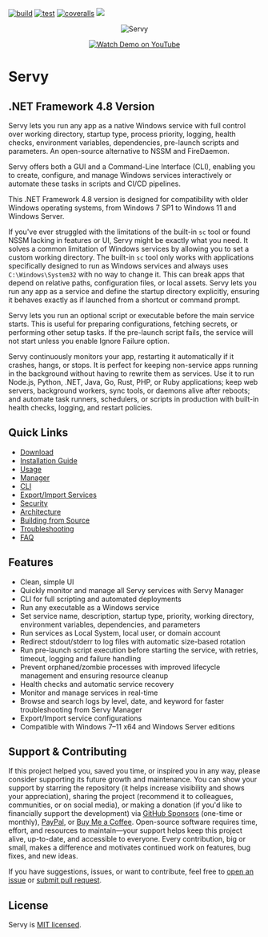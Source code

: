 [![build](https://github.com/aelassas/servy/actions/workflows/build.yml/badge.svg?branch=net48)](https://github.com/aelassas/servy/actions/workflows/build.yml) [![test](https://github.com/aelassas/servy/actions/workflows/test.yml/badge.svg?branch=net48)](https://github.com/aelassas/servy/actions/workflows/test.yml) [![coveralls](https://coveralls.io/repos/github/aelassas/servy/badge.svg?branch=net48)](https://coveralls.io/github/aelassas/servy?branch=net48) [![](https://img.shields.io/badge/docs-wiki-brightgreen)](https://github.com/aelassas/servy/wiki)

<!--
[![codecov](https://codecov.io/gh/aelassas/servy/branch/net48/graph/badge.svg?token=26WZX2V4BG)](https://app.codecov.io/gh/aelassas/servy/tree/net48)
[![codecov](https://img.shields.io/codecov/c/github/aelassas/servy/net48?label=coverage)](https://app.codecov.io/gh/aelassas/servy/tree/net48)
[![coveralls](https://coveralls.io/repos/github/aelassas/servy/badge.svg?branch=net48)](https://coveralls.io/github/aelassas/servy?branch=net48)
-->

<p align="center">
  <img src="https://servy-win.github.io/servy.png?v=11" alt="Servy" />
</p>
<p align="center">
  <a href="https://www.youtube.com/watch?v=JpmzZEJd4f0" target="_blank">
    <img src="https://img.shields.io/badge/Watch%20Demo-FF0033?style=for-the-badge&logo=youtube" alt="Watch Demo on YouTube" />
  </a>
</p>

# Servy

## .NET Framework 4.8 Version

Servy lets you run any app as a native Windows service with full control over working directory, startup type, process priority, logging, health checks, environment variables, dependencies, pre-launch scripts and parameters. An open-source alternative to NSSM and FireDaemon.

Servy offers both a GUI and a Command-Line Interface (CLI), enabling you to create, configure, and manage Windows services interactively or automate these tasks in scripts and CI/CD pipelines.

This .NET Framework 4.8 version is designed for compatibility with older Windows operating systems, from Windows 7 SP1 to Windows 11 and Windows Server.

If you've ever struggled with the limitations of the built-in `sc` tool or found NSSM lacking in features or UI, Servy might be exactly what you need. It solves a common limitation of Windows services by allowing you to set a custom working directory. The built-in `sc` tool only works with applications specifically designed to run as Windows services and always uses `C:\Windows\System32` with no way to change it. This can break apps that depend on relative paths, configuration files, or local assets. Servy lets you run any app as a service and define the startup directory explicitly, ensuring it behaves exactly as if launched from a shortcut or command prompt.

Servy lets you run an optional script or executable before the main service starts. This is useful for preparing configurations, fetching secrets, or performing other setup tasks. If the pre-launch script fails, the service will not start unless you enable Ignore Failure option.

Servy continuously monitors your app, restarting it automatically if it crashes, hangs, or stops. It is perfect for keeping non-service apps running in the background without having to rewrite them as services. Use it to run Node.js, Python, .NET, Java, Go, Rust, PHP, or Ruby applications; keep web servers, background workers, sync tools, or daemons alive after reboots; and automate task runners, schedulers, or scripts in production with built-in health checks, logging, and restart policies.

## Quick Links
* [Download](https://github.com/aelassas/servy/releases/latest)
* [Installation Guide](https://github.com/aelassas/servy/wiki/Installation-Guide)
* [Usage](https://github.com/aelassas/servy/wiki/Usage)
* [Manager](https://github.com/aelassas/servy/wiki/Servy-Manager)
* [CLI](https://github.com/aelassas/servy/wiki/Servy-CLI)
* [Export/Import Services](https://github.com/aelassas/servy/wiki/Export-Import-Services)
* [Security](https://github.com/aelassas/servy/wiki/Security)
* [Architecture](https://github.com/aelassas/servy/wiki/Architecture)
* [Building from Source](https://github.com/aelassas/servy/wiki/Building-from-Source)
* [Troubleshooting](https://github.com/aelassas/servy/wiki/Troubleshooting)
* [FAQ](https://github.com/aelassas/servy/wiki/FAQ)

## Features

* Clean, simple UI
* Quickly monitor and manage all Servy services with Servy Manager
* CLI for full scripting and automated deployments
* Run any executable as a Windows service
* Set service name, description, startup type, priority, working directory, environment variables, dependencies, and parameters
* Run services as Local System, local user, or domain account
* Redirect stdout/stderr to log files with automatic size-based rotation
* Run pre-launch script execution before starting the service, with retries, timeout, logging and failure handling
* Prevent orphaned/zombie processes with improved lifecycle management and ensuring resource cleanup
* Health checks and automatic service recovery
* Monitor and manage services in real-time
* Browse and search logs by level, date, and keyword for faster troubleshooting from Servy Manager
* Export/Import service configurations
* Compatible with Windows 7–11 x64 and Windows Server editions

## Support & Contributing

If this project helped you, saved you time, or inspired you in any way, please consider supporting its future growth and maintenance. You can show your support by starring the repository (it helps increase visibility and shows your appreciation), sharing the project (recommend it to colleagues, communities, or on social media), or making a donation (if you'd like to financially support the development) via [GitHub Sponsors](https://github.com/sponsors/aelassas) (one-time or monthly), [PayPal](https://www.paypal.me/aelassaspp), or [Buy Me a Coffee](https://www.buymeacoffee.com/aelassas). Open-source software requires time, effort, and resources to maintain—your support helps keep this project alive, up-to-date, and accessible to everyone. Every contribution, big or small, makes a difference and motivates continued work on features, bug fixes, and new ideas.

If you have suggestions, issues, or want to contribute, feel free to [open an issue](https://github.com/aelassas/servy/issues) or [submit pull request](https://github.com/aelassas/servy/pulls).

## License

Servy is [MIT licensed](https://github.com/aelassas/servy/blob/main/LICENSE.txt).

